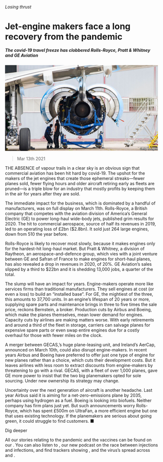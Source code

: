 ###### Losing thrust

# Jet-engine makers face a long recovery from the pandemic 

##### The covid-19 travel freeze has clobbered Rolls-Royce, Pratt & Whitney and GE Aviation 

![image](images/20210313_WBP002_0.jpg) 

> Mar 13th 2021 


THE ABSENCE of vapour trails in a clear sky is an obvious sign that commercial aviation has been hit hard by covid-19. The upshot for the makers of the jet engines that create those ephemeral streaks—fewer planes sold, fewer flying hours and older aircraft retiring early as fleets are pruned—is a triple blow for an industry that mostly profits by keeping them in the air for years after they are sold.


The immediate impact for the business, which is dominated by a handful of manufacturers, was on full display on March 11th. Rolls-Royce, a British company that competes with the aviation division of America’s General Electric (GE) to power long-haul wide-body jets, published grim results for 2020. The hit to commercial aerospace, source of half its revenues in 2019, led to an operating loss of £2bn ($2.8bn). It sold just 264 large engines, down from 510 the year before.



Rolls-Royce is likely to recover most slowly, because it makes engines only for the hardest-hit long-haul market. But Pratt &amp; Whitney, a division of Raytheon, an aerospace-and-defence group, which vies with a joint venture between GE and Safran of France to make engines for short-haul planes, has also revealed a drop in revenues in 2020, of 20%. GE Aviation’s sales slipped by a third to $22bn and it is shedding 13,000 jobs, a quarter of the total.


The slump will have an impact for years. Engine-makers operate more like services firms than traditional manufacturers. They sell engines at cost (or even a loss) to build an “installed base”. For GE, the mightiest of the three, this amounts to 37,700 units. In an engine’s lifespan of 20 years or more, supplying spare parts and maintenance brings in three to five times the sale price, reckons Bernstein, a broker. Production cuts by Airbus and Boeing, which make the planes themselves, mean lower demand for engines. Capacity cuts by airlines are making matters worse. With early retirements and around a third of the fleet in storage, carriers can salvage planes for expensive spare parts or even swap entire engines due for a costly overhaul for those with fewer miles on the clock.


A merger between GECAS,’s huge plane-leasing unit, and Ireland’s AerCap, announced on March 10th, could also disrupt engine-makers. In recent years Airbus and Boeing have preferred to offer just one type of engine for new planes rather than a choice, which cuts their development costs. But it leaves airlines with less room to extract discounts from engine-makers by threatening to go with a rival. GECAS, with a fleet of over 1,000 planes, gave GE more power to insist that the two big planemakers opted for sole sourcing. Under new ownership its strategy may change.


Uncertainty over the next generation of aircraft is another headache. Last year Airbus said it is aiming for a net-zero-emissions plane by 2035, perhaps using hydrogen as a fuel. Boeing is looking into biofuels. Neither company has firm plans just yet. But such announcements worry Rolls-Royce, which has spent £500m on UltraFan, a more efficient engine but one that uses existing technology. If the planemakers are serious about going green, it could struggle to find customers. ■


Dig deeper


All our stories relating to the pandemic and the vaccines can be found on our . You can also listen to , our new podcast on the race between injections and infections, and find trackers showing ,  and the virus’s spread across  and .

